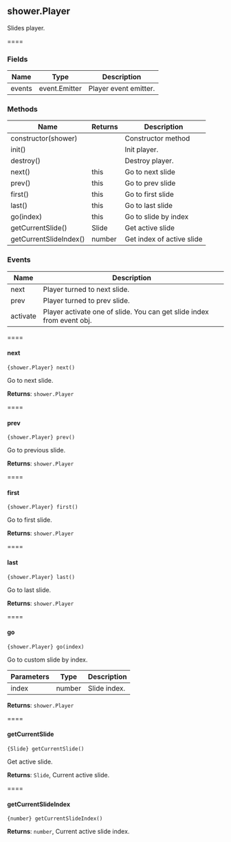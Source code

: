 ## shower.Player

Slides player.

====
### Fields
|Name                            |Type          | Description |
|--------------------------------|--------------|-------------|
|events                          |event.Emitter |Player event emitter.

### Methods
|Name                            |Returns       | Description |
|--------------------------------|--------------|-------------|
|constructor(shower)             |              |Constructor method
|init()                          |              |Init player.
|destroy()                       |              |Destroy player.
|next()                          |this          |Go to next slide
|prev()                          |this          |Go to prev slide
|first()                         |this          |Go to first slide
|last()                          |this          |Go to last slide
|go(index)                       |this          |Go to slide by index
|getCurrentSlide()               |Slide         |Get active slide
|getCurrentSlideIndex()          |number        |Get index of active slide                    

### Events
|Name           |Description
|---------------|--------------
|next           |Player turned to next slide.
|prev           |Player turned to prev slide.
|activate       |Player activate one of slide. You can get slide index from event obj.

====
#### next
`{shower.Player} next()` 

Go to next slide.

**Returns**: `shower.Player`

====
#### prev
`{shower.Player} prev()` 

Go to previous slide.

**Returns**: `shower.Player`

====
#### first
`{shower.Player} first()` 

Go to first slide.

**Returns**: `shower.Player`

====
#### last
`{shower.Player} last()` 

Go to last slide.

**Returns**: `shower.Player`

====
#### go
`{shower.Player} go(index)` 

Go to custom slide by index.

|Parameters         |Type                   |Description
|-------------------|-----------------------|------------------------------------
|index              |number                 |Slide index.

**Returns**: `shower.Player`

====
#### getCurrentSlide
`{Slide} getCurrentSlide()`

Get active slide.

**Returns**: `Slide`, Current active slide.

====
#### getCurrentSlideIndex
`{number} getCurrentSlideIndex()` 


**Returns**: `number`, Current active slide index.